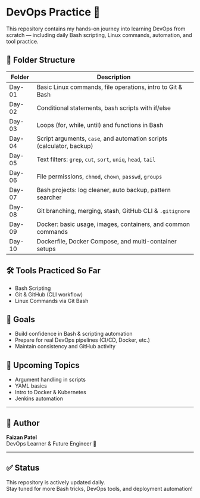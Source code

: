 # DevOps Practice 🚀

This repository contains my hands-on journey into learning DevOps from scratch — including daily Bash scripting, Linux commands, automation, and tool practice.

## 📁 Folder Structure

| Folder      | Description                                                           |
|-------------|-----------------------------------------------------------------------|
| Day-01      | Basic Linux commands, file operations, intro to Git & Bash            |
| Day-02      | Conditional statements, bash scripts with if/else                     |
| Day-03      | Loops (for, while, until) and functions in Bash                       |
| Day-04      | Script arguments, `case`, and automation scripts (calculator, backup) |
| Day-05      | Text filters: `grep`, `cut`, `sort`, `uniq`, `head`, `tail`           |
| Day-06      | File permissions, `chmod`, `chown`, `passwd`, `groups`                |
| Day-07      | Bash projects: log cleaner, auto backup, pattern searcher             |
| Day-08      | Git branching, merging, stash, GitHub CLI & `.gitignore`              |
| Day-09      | Docker: basic usage, images, containers, and common commands          |
| Day-10      | Dockerfile, Docker Compose, and multi-container setups                |

## 🛠️ Tools Practiced So Far

- Bash Scripting
- Git & GitHub (CLI workflow)
- Linux Commands via Git Bash

## 🧠 Goals

- Build confidence in Bash & scripting automation
- Prepare for real DevOps pipelines (CI/CD, Docker, etc.)
- Maintain consistency and GitHub activity

## 📌 Upcoming Topics

- Argument handling in scripts
- YAML basics
- Intro to Docker & Kubernetes
- Jenkins automation

---

## 👤 Author

**Faizan Patel**  
DevOps Learner & Future Engineer 🚀

---

## ✅ Status

This repository is actively updated daily.  
Stay tuned for more Bash tricks, DevOps tools, and deployment automation!

